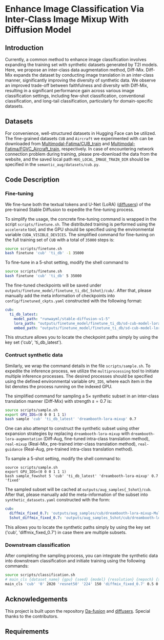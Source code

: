 # Enhance Image Classification Via Inter-Class Image Mixup With Diffusion Model
## Introduction
  Currently, a common method to enhance image classification involves expanding the training set with synthetic datasets generated by T2I models. 
  Here, we propose an inter-class data augmentation method, Diff-Mix. 
  Diff-Mix expands the dataset by conducting image translation in an inter-class manner, significantly improving the diversity of synthetic data.
  We observe an improved trade-off between faithfulness and diversity with Diff-Mix, resulting in a significant performance gain across various image classification settings, including few-shot classification, conventional classification, and long-tail classification, particularly for domain-specific datasets.

## Datasets
For convenience, well-structured datasets in Hugging Face can be utilized. The fine-grained datasets `CUB` and `Aircraft` we experimented with can be downloaded from [Multimodal-Fatima/CUB_train](https://huggingface.co/datasets/Multimodal-Fatima/CUB_train) and [Multimodal-Fatima/FGVC_Aircraft_train](https://huggingface.co/datasets/Multimodal-Fatima/FGVC_Aircraft_train), respectively. In case of encountering network connection problem during training, please pre-download the data from the website, and the saved local path `HUG_LOCAL_IMAGE_TRAIN_DIR` should be specified in the `semantic_aug/datasets/cub.py`.

## Code Description 

### Fine-tuning
We fine-tune both the textual tokens and U-Net (LoRA) ([diffusers](https://github.com/huggingface/diffusers/blob/main/examples/text_to_image/train_text_to_image_lora.py)) of the pre-trained Stable Diffusion to expedite the fine-tuning process.

To simplify the usage, the concrete fine-tuning command is wrapped in the script `scripts/finetune.sh`. The distributed training is performed using the `accelerate` tool, and the GPU should be specified using the environmental variable `CUDA_VISIBLE_DEVICES`. The simplified command for fine-tuning on the full training set of `CUB` with a total of `35000` steps is:

```bash
source scripts/finetune.sh
bash finetune 'cub' 'ti_db' -1 35000
```
To fine-tune in a 5-shot setting, modify the shell command to

```bash
source scripts/finetune.sh
bash finetune 'cub' 'ti_db' 5 35000
```
The fine-tuned checkpoints will be saved under `outputs/finetune_model/finetune_ti_db{_5shot}/cub/`. After that, please manually add the meta information of checkpoints into `config/finetuned_ckpts.yaml` constructed with the following format:

```yaml
cub: 
  ti_db_latest:
    model_path: "runwayml/stable-diffusion-v1-5"
    lora_path: "outputs/finetune_model/finetune_ti_db/sd-cub-model-lora-rank10/checkpoint-35000/pytorch_model.bin"
    embed_path: "outputs/finetune_model/finetune_ti_db/sd-cub-model-lora-rank10/learned_embeds-steps-35000.bin"
```
This structure allows you to locate the checkpoint paths simply by using the key set ('cub', 'ti_db_latest').

### Contruct synthetic data
Similarly, we wrap the command details in the file `scripts/sample.sh`. To expedite the inference process, we utilize the `multiprocessing` tool to initiate multiple inference processes. The desired processes should be specified using the defined environmental variable `GPU_IDS`, where each item in the list denotes the process running on the indexed GPU.

The simplified command for sampling a $5\times$ synthetic subset in an inter-class translation manner (Diff-Mix) with strength $s=0.7$ is:

```bash
source scripts/sample.sh
export GPU_IDS=(0 0 0 1 1 1)
bash sample 'cub' 'ti_db_latest' 'dreambooth-lora-mixup' 0.7
```
One can also attempt to construct the synthetic subset using other expansion strategies by replacing `dreambooth-lora-mixup` with `dreambooth-lora-augmentation` (Diff-Aug, fine-tuned intra-class translation method), `real-mixup` (Real-Mix, pre-trained inter-class translation method), `real-guidance` (Real-Aug, pre-trained intra-class translation method). 

To sample a 5-shot setting, modify the shell command to:
```
source scripts/sample.sh
export GPU_IDS=(0 0 0 1 1 1)
bash sample_fewshot 5 'cub' 'ti_db_latest' 'dreambooth-lora-mixup' 0.7 'fixed'
```
The sampled subset will be cached at `outputs/aug_samples{_5shot}/cub`. After that, please manually add the meta-information of the subset into `synthetic_datasets.yaml` constructed with the form:

```yaml
cub: 
  diffmix_fixed_0.7: 'outputs/aug_samples/cub/dreambooth-lora-mixup-Multi7-ti_db35000-Strength0.7'
  5shot_diffmix_fixed_0.7: 'outputs/aug_samples_5shot/cub/dreambooth-lora-mixup-Multi7-ti_db35000-Strength0.7'
```
This allows you to locate the synthetic paths simply by using the key set ('cub', 'diffmix_fixed_0.7') in case there are multiple subsets.
### Downstream classification
After completing the sampling process, you can integrate the synthetic data into downstream classification and initiate training using the following commands:

```bash
source scripts/classification.sh
# main_cls {dataset_name} {gpu} {seed} {model} {resolution} {nepoch} {syn_type} {soft_power} {synthetic_prob}
main_cls 'cub' '0' 2020 'resnet50' '224' 150 'diffmix_fixed_0.7' 0.5 0.1
```

## Acknowledgements

This project is built upon the repository [Da-fusion](https://github.com/brandontrabucco/da-fusion) and [diffusers](https://github.com/huggingface/diffusers). Special thanks to the contributors.

## Requirements


